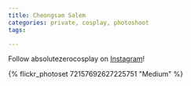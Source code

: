 ```yaml
---
title: Cheongsam Salem
categories: private, cosplay, photoshoot
tags: 

---
```


Follow absolutezerocosplay on [Instagram](https://www.instagram.com/absolutezerocosplay)!

{% flickr_photoset 72157692627225751 "Medium" %}